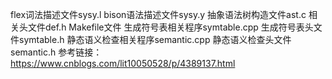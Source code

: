 flex词法描述文件sysy.l
bison语法描述文件sysy.y
抽象语法树构造文件ast.c
相关头文件def.h
Makefile文件
生成符号表相关程序symtable.cpp
生成符号表头文件symtable.h
静态语义检查相关程序semantic.cpp
静态语义检查头文件semantic.h
参考链接：https://www.cnblogs.com/lit10050528/p/4389137.html